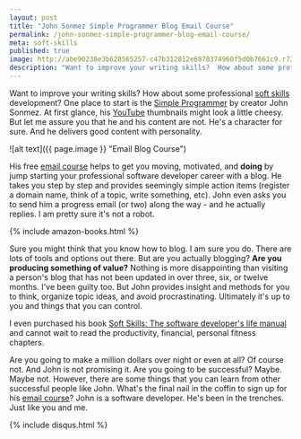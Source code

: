 ```yaml
---
layout: post
title: "John Sonmez Simple Programmer Blog Email Course"
permalink: /john-sonmez-simple-programmer-blog-email-course/
meta: soft-skills
published: true
image: http://abe90238e3b628565257-c47b312812e6878374960f5d0b7661c9.r73.cf1.rackcdn.com/email-course.jpg
description: "Want to improve your writing skills?  How about some professional soft skills?  One place to start is the Simple Programmer by creator John Sonmez."
---
```

Want to improve your writing skills?  How about some professional [soft skills](https://en.wikipedia.org/wiki/Soft_skills) development?  One place to start is the [Simple Programmer](http://simpleprogrammer.com) by creator John Sonmez.  At first glance, his [YouTube](https://www.youtube.com/user/jsonmez) thumbnails might look a little cheesy.  But let me assure you that he and his content are not.  He's a character for sure.  And he delivers good content with personality.

![alt text]({{ page.image }} "Email Blog Course")

His free [email course](http://devcareerboost.com/blog-course/) helps to get you moving, motivated, and **doing** by jump starting your professional software developer career with a blog.  He takes you step by step and provides seemingly simple action items (register a domain name, think of a topic, write something, etc).  John even asks you to send him a progress email (or two) along the way - and he actually replies.  I am pretty sure it's not a robot.

{% include amazon-books.html %}

Sure you might think that you know how to blog.  I am sure you do.  There are lots of tools and options out there.  But are you actually blogging?  **Are you producing something of value?**  Nothing is more disappointing than visiting a person's blog that has not been updated in over three, six, or twelve months.  I've been guilty too.  But John provides insight and methods for you to think, organize topic ideas, and avoid procrastinating.  Ultimately it's up to you and things that you can control.

I even purchased his book [Soft Skills: The software developer's life manual](http://amzn.to/26Zktr4) and cannot wait to read the productivity, financial, personal fitness chapters.

Are you going to make a million dollars over night or even at all?  Of course not.  And John is not promising it.  Are you going to be successful?  Maybe.  Maybe not.  However, there are some things that you can learn from other successful people like John.  What's the final nail in the coffin to sign up for his [email course](http://devcareerboost.com/blog-course/)?  John is a software developer.  He's been in the trenches.  Just like you and me.

{% include disqus.html %}
